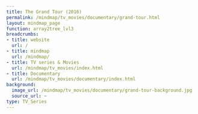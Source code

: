 ```yaml
---
title: The Grand Tour (2016)
permalink: /mindmap/tv_movies/documentary/grand-tour.html
layout: mindmap_page
function: array2tree_lvl3
breadcrumbs:
- title: website
  url: /
- title: mindmap
  url: /mindmap/
- title: TV series & Movies
  url: /mindmap/tv_movies/index.html
- title: Documentary
  url: /mindmap/tv_movies/documentary/index.html
background:
  image_url: /mindmap/tv_movies/documentary/grand-tour-background.jpg
  source_url: ~
type: TV_Series
---
```

